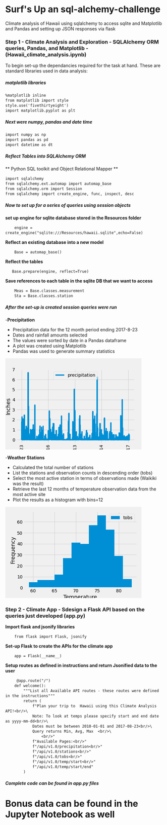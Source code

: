 # Surf's Up an sql-alchemy-challenge

Climate analysis of Hawaii using sqlalchemy to access sqlite and Matplotlib and Pandas and setting up JSON responses via flask 

### Step 1 - Climate Analysis and Exploration - SQLAlchemy ORM queries, Pandas, and Matplotlib - (Hawaii_climate_analysis.ipynb)

To begin set-up the dependancies required for the task at hand. These are standard libraries used in data analysis:

##### matplotlib libraries 

    %matplotlib inline
    from matplotlib import style
    style.use('fivethirtyeight')
    import matplotlib.pyplot as plt

##### Next were numpy, pandas and date time

    import numpy as np
    import pandas as pd
    import datetime as dt
  
##### Reflect Tables into SQLAlchemy ORM

** Python SQL toolkit and Object Relational Mapper **
  
    import sqlalchemy
    from sqlalchemy.ext.automap import automap_base
    from sqlalchemy.orm import Session
    from sqlalchemy import create_engine, func, inspect, desc
    
##### Now to set up for a series of queries using session objects
    
**set up engine for sqlite database stored in the Resources folder**
        
        engine = create_engine("sqlite:///Resources/hawaii.sqlite",echo=False)
        
        
        
        
**Reflect an existing database into a new model**
        
        Base = automap_base()
        
**Reflect the tables**
       
       Base.prepare(engine, reflect=True) 
        
**Save references to each table in the sqlite DB that we want to access**
        
        Meas = Base.classes.measurement
        Sta = Base.classes.station
        
##### After the set-up is created session queries were run 

-**Precipitation**
- Precipitation data for the 12 month period ending 2017-8-23
- Dates and rainfall amounts selected
- The values were sorted by date in a Pandas dataframe
- A plot was created using Matplotlib
- Pandas was used to generate summary statistics

![Hawaii Rainfall 2016-2017 season ](https://github.com/SJLimburg/sql-alchemy-challenge/blob/main/Rain%20in%20Hawaii%202016-2017%20season%20-%20homework.png)

-**Weather Stations**
- Calculated the total number of stations
- List the stations and observation counts in descending order (tobs)
- Select the most active station in terms of observations made (Waikiki was the result)
- Retrieve the last 12 months of temperature observation data from the most active site
- Plot the results as a histogram with bins=12

![Waikiki Weather Station Temperature Observations](https://github.com/SJLimburg/sql-alchemy-challenge/blob/main/Waikiki%20Weather%20Station%20Temperature%20Observations.png)

### Step 2 - Climate App - Sdesign a Flask API based on the queries just developed (app.py)

**Import flask and jsonify libraries**

        from flask import Flask, jsonify

**Set-up Flask to create the APIs for the climate app**

        app = Flask(__name__)
 
 **Setup routes as defined in instructions and return Jsonified data to the user**
 
         @app.route("/")
        def welcome():
            """List all Available API routes - these routes were defined in the instructions"""
            return (
                f"Plan your trip to  Hawaii using this Climate Analysis API!<br/>\
                Note: To look at temps please specify start and end date as yyyy-mm-dd<br/>\
                Dates must be between 2010-01-01 and 2017-08-23<br/>\
                Query returns Min, Avg, Max  <br/>\
                    <br/>"
                f"Available Pages:<br/>"
                f"/api/v1.0/precipitation<br/>"
                f"/api/v1.0/stations<br/>"
                f"/api/v1.0/tobs<br/>"
                f"/api/v1.0/temp/start<br/>"
                f"/api/v1.0/temp/start/end"
            )

##### Complete code can be found in app.py files

# Bonus data can be found in the Jupyter Notebook as well

